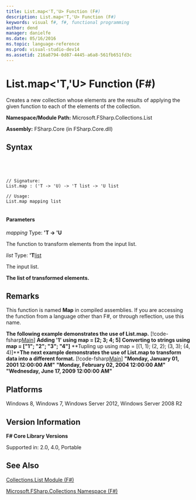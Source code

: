 ```yaml
---
title: List.map<'T,'U> Function (F#)
description: List.map<'T,'U> Function (F#)
keywords: visual f#, f#, functional programming
author: dend
manager: danielfe
ms.date: 05/16/2016
ms.topic: language-reference
ms.prod: visual-studio-dev14
ms.assetid: 216a8794-0d87-4445-a6a8-561fb651fd3c 
---
```


# List.map<'T,'U> Function (F#)

Creates a new collection whose elements are the results of applying the given function to each of the elements of the collection.

**Namespace/Module Path:** Microsoft.FSharp.Collections.List

**Assembly:** FSharp.Core (in FSharp.Core.dll)


## Syntax



```




// Signature:
List.map : ('T -> 'U) -> 'T list -> 'U list

// Usage:
List.map mapping list


```





#### Parameters
*mapping*
Type: **'T -&gt; 'U**


The function to transform elements from the input list.


*list*
Type: **'T**[list](http://msdn.microsoft.com/en-us/library/c627b668-477b-4409-91ed-06d7f1b3e4a7)


The input list.



**The list of transformed elements.**
## Remarks
This function is named **Map** in compiled assemblies. If you are accessing the function from a language other than F#, or through reflection, use this name.

**The following example demonstrates the use of List.map.**
[!code-fsharp[Main](snippets/fssamples101/snippet3002.fs)]
**Adding '1' using map = [2; 3; 4; 5]**
**Converting to strings using map = ["1"; "2"; "3"; "4"]**
**Tupling up using map = [(1, 1); (2, 2); (3, 3); (4, 4)]****The next example demonstrates the use of List.map to transform data into a different format.**
[!code-fsharp[Main](snippets/fssamples101/snippet1004.fs)]
**"Monday, January 01, 2001 12:00:00 AM"**
**"Monday, February 02, 2004 12:00:00 AM"**
**"Wednesday, June 17, 2009 12:00:00 AM"**
## Platforms
Windows 8, Windows 7, Windows Server 2012, Windows Server 2008 R2


## Version Information
**F# Core Library Versions**

Supported in: 2.0, 4.0, Portable


## See Also
[Collections.List Module &#40;F&#35;&#41;](Collections.List-Module-%5BFSharp%5D.md)

[Microsoft.FSharp.Collections Namespace &#40;F&#35;&#41;](Microsoft.FSharp.Collections-Namespace-%5BFSharp%5D.md)

